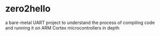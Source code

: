 # zero2hello
a bare-metal UART project to understand the process of compiling code and running it on ARM Cortex microcontrollers in depth 

